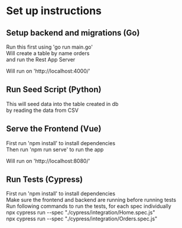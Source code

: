 # Set up instructions

## Setup backend and migrations (Go)
Run this first using 'go run main.go'  
Will create a table by name orders  
and run the Rest App Server

Will run on 'http://localhost:4000/'

## Run Seed Script (Python)
This will seed data into the table created in db  
by reading the data from CSV  

## Serve the Frontend (Vue)
First run 'npm install' to install dependencies  
Then run 'npm run serve' to run the app  

Will run on 'http://localhost:8080/'

## Run Tests (Cypress)
First run 'npm install' to install dependencies  
Make sure the frontend and backend are running before running tests  
Run following commands to run the tests, for each spec individually  
npx cypress run --spec "./cypress/integration/Home.spec.js"  
npx cypress run --spec "./cypress/integration/Orders.spec.js"
